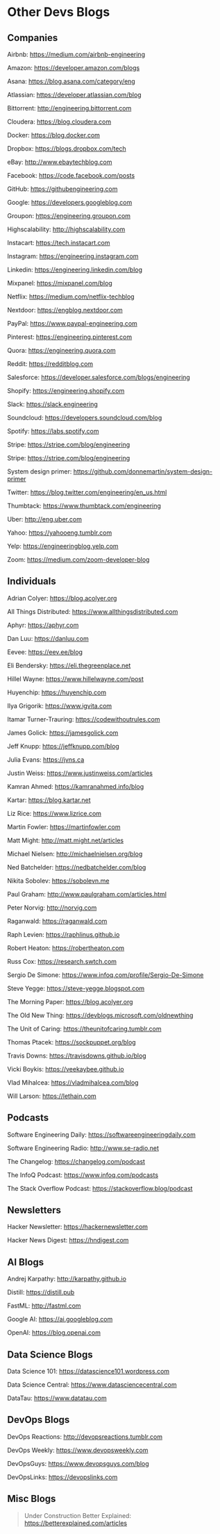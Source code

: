 # Other Devs Blogs

## Companies

Airbnb: https://medium.com/airbnb-engineering

Amazon: https://developer.amazon.com/blogs

Asana: https://blog.asana.com/category/eng

Atlassian: https://developer.atlassian.com/blog

Bittorrent: http://engineering.bittorrent.com

Cloudera: https://blog.cloudera.com

Docker: https://blog.docker.com

Dropbox: https://blogs.dropbox.com/tech

eBay: http://www.ebaytechblog.com

Facebook: https://code.facebook.com/posts

GitHub: https://githubengineering.com

Google: https://developers.googleblog.com

Groupon: https://engineering.groupon.com

Highscalability: http://highscalability.com

Instacart: https://tech.instacart.com

Instagram: https://engineering.instagram.com

Linkedin: https://engineering.linkedin.com/blog

Mixpanel: https://mixpanel.com/blog

Netflix: https://medium.com/netflix-techblog

Nextdoor: https://engblog.nextdoor.com

PayPal: https://www.paypal-engineering.com

Pinterest: https://engineering.pinterest.com

Quora: https://engineering.quora.com

Reddit: https://redditblog.com

Salesforce: https://developer.salesforce.com/blogs/engineering

Shopify: https://engineering.shopify.com

Slack: https://slack.engineering

Soundcloud: https://developers.soundcloud.com/blog

Spotify: https://labs.spotify.com

Stripe: https://stripe.com/blog/engineering

Stripe: https://stripe.com/blog/engineering

System design primer: https://github.com/donnemartin/system-design-primer

Twitter: https://blog.twitter.com/engineering/en_us.html

Thumbtack: https://www.thumbtack.com/engineering

Uber: http://eng.uber.com

Yahoo: https://yahooeng.tumblr.com

Yelp: https://engineeringblog.yelp.com

Zoom: https://medium.com/zoom-developer-blog

## Individuals

Adrian Colyer: https://blog.acolyer.org

All Things Distributed: https://www.allthingsdistributed.com

Aphyr: https://aphyr.com

Dan Luu: https://danluu.com

Eevee: https://eev.ee/blog

Eli Bendersky: https://eli.thegreenplace.net

Hillel Wayne: https://www.hillelwayne.com/post

Huyenchip: https://huyenchip.com

Ilya Grigorik: https://www.igvita.com

Itamar Turner-Trauring: https://codewithoutrules.com

James Golick: https://jamesgolick.com

Jeff Knupp: https://jeffknupp.com/blog

Julia Evans: https://jvns.ca

Justin Weiss: https://www.justinweiss.com/articles

Kamran Ahmed: https://kamranahmed.info/blog

Kartar: https://blog.kartar.net

Liz Rice: https://www.lizrice.com

Martin Fowler: https://martinfowler.com

Matt Might: http://matt.might.net/articles

Michael Nielsen: http://michaelnielsen.org/blog

Ned Batchelder: https://nedbatchelder.com/blog

Nikita Sobolev: https://sobolevn.me

Paul Graham: http://www.paulgraham.com/articles.html

Peter Norvig: http://norvig.com

Raganwald: https://raganwald.com

Raph Levien: https://raphlinus.github.io

Robert Heaton: https://robertheaton.com

Russ Cox: https://research.swtch.com

Sergio De Simone: https://www.infoq.com/profile/Sergio-De-Simone

Steve Yegge: https://steve-yegge.blogspot.com

The Morning Paper: https://blog.acolyer.org

The Old New Thing: https://devblogs.microsoft.com/oldnewthing

The Unit of Caring: https://theunitofcaring.tumblr.com

Thomas Ptacek: https://sockpuppet.org/blog

Travis Downs: https://travisdowns.github.io/blog

Vicki Boykis: https://veekaybee.github.io

Vlad Mihalcea: https://vladmihalcea.com/blog

Will Larson: https://lethain.com

## Podcasts

Software Engineering Daily: https://softwareengineeringdaily.com

Software Engineering Radio: http://www.se-radio.net

The Changelog: https://changelog.com/podcast

The InfoQ Podcast: https://www.infoq.com/podcasts

The Stack Overflow Podcast: https://stackoverflow.blog/podcast

## Newsletters

Hacker Newsletter: https://hackernewsletter.com

Hacker News Digest: https://hndigest.com

## AI Blogs

Andrej Karpathy: http://karpathy.github.io

Distill: https://distill.pub

FastML: http://fastml.com

Google AI: https://ai.googleblog.com

OpenAI: https://blog.openai.com

## Data Science Blogs

Data Science 101: https://datascience101.wordpress.com

Data Science Central: https://www.datasciencecentral.com

DataTau: https://www.datatau.com

## DevOps Blogs

DevOps Reactions: http://devopsreactions.tumblr.com

DevOps Weekly: https://www.devopsweekly.com

DevOpsGuys: https://www.devopsguys.com/blog

DevOpsLinks: https://devopslinks.com

## Misc Blogs

> Under Construction
Better Explained: https://betterexplained.com/articles
